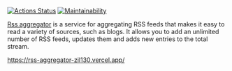 [![Actions Status](https://github.com/zil130/frontend-project-11/workflows/hexlet-check/badge.svg)](https://github.com/zil130/frontend-project-11/actions)
[![Maintainability](https://api.codeclimate.com/v1/badges/a6c6eb3137f02eb7519d/maintainability)](https://codeclimate.com/github/zil130/frontend-project-11/maintainability)

[Rss aggregator](https://rss-aggregator-zil130.vercel.app/) is a service for aggregating RSS feeds that makes it easy to read a variety of sources, such as blogs. It allows you to add an unlimited number of RSS feeds, updates them and adds new entries to the total stream.

https://rss-aggregator-zil130.vercel.app/

